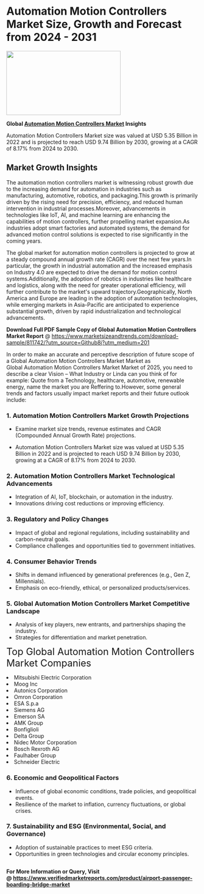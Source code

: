 <H1>Automation Motion Controllers Market Size, Growth and Forecast from 2024 - 2031</H1><img class="aligncenter size-medium wp-image-584254" src="https://thirdeyenews.in/wp-content/uploads/2024/09/Global-Market-Research-300x168.jpeg" alt="" width="300" height="168" /><p><strong>Global&nbsp;<a href="https://www.marketsizeandtrends.com/download-sample/811742/?utm_source=Github8j?utm_medium=201">Automation Motion Controllers Market</a> Insights</strong></p><p>Automation Motion Controllers Market size was valued at USD 5.35 Billion in 2022 and is projected to reach USD 9.74 Billion by 2030, growing at a CAGR of 8.17% from 2024 to 2030.</p><p><h2>Market Growth Insights</h2> <p>The automation motion controllers market is witnessing robust growth due to the increasing demand for automation in industries such as manufacturing, automotive, robotics, and packaging.This growth is primarily driven by the rising need for precision, efficiency, and reduced human intervention in industrial processes.Moreover, advancements in technologies like IoT, AI, and machine learning are enhancing the capabilities of motion controllers, further propelling market expansion.As industries adopt smart factories and automated systems, the demand for advanced motion control solutions is expected to rise significantly in the coming years.</p> <p>The global market for automation motion controllers is projected to grow at a steady compound annual growth rate (CAGR) over the next few years.In particular, the growth in industrial automation and the increased emphasis on Industry 4.0 are expected to drive the demand for motion control systems.Additionally, the adoption of robotics in industries like healthcare and logistics, along with the need for greater operational efficiency, will further contribute to the market's upward trajectory.Geographically, North America and Europe are leading in the adoption of automation technologies, while emerging markets in Asia-Pacific are anticipated to experience substantial growth, driven by rapid industrialization and technological advancements.</p> <p><span class=""><strong>Download Full PDF Sample Copy of Global Automation Motion Controllers Market Report</strong> @ <a href="https://www.marketsizeandtrends.com/download-sample/811742/?utm_source=Github8j?utm_medium=201" target="_blank">https://www.marketsizeandtrends.com/download-sample/811742/?utm_source=Github8j?utm_medium=201</a></span></p><p>In order to make an accurate and perceptive description of future scope of a Global&nbsp;Automation Motion Controllers Market Market as Global&nbsp;Automation Motion Controllers Market Market of 2025, you need to describe a clear Vision &ndash; What Industry or Linda can you think of for example: Quote from a Technology, healthcare, automotive, renewable energy, name the market you are Reffering to.However, some general trends and factors usually impact market reports and their future outlook include:</p><h3>1.&nbsp;<strong>Automation Motion Controllers Market Growth Projections</strong></h3><ul><li>Examine market size trends, revenue estimates and CAGR (Compounded Annual Growth Rate) projections.</li><li><p>Automation Motion Controllers Market size was valued at USD 5.35 Billion in 2022 and is projected to reach USD 9.74 Billion by 2030, growing at a CAGR of 8.17% from 2024 to 2030.</p></li></ul><h3>2.&nbsp;<strong>Automation Motion Controllers Market Technological Advancements</strong></h3><ul><li>Integration of AI, IoT, blockchain, or automation in the industry.</li><li>Innovations driving cost reductions or improving efficiency.</li></ul><h3>3.&nbsp;<strong>Regulatory and Policy Changes</strong></h3><ul><li>Impact of global and regional regulations, including sustainability and carbon-neutral goals.</li><li>Compliance challenges and opportunities tied to government initiatives.</li></ul><h3>4.&nbsp;<strong>Consumer Behavior Trends</strong></h3><ul><li>Shifts in demand influenced by generational preferences (e.g., Gen Z, Millennials).</li><li>Emphasis on eco-friendly, ethical, or personalized products/services.</li></ul><h3>5.&nbsp;<strong>Global Automation Motion Controllers Market Competitive Landscape</strong></h3><ul><li>Analysis of key players, new entrants, and partnerships shaping the industry.</li><li>Strategies for differentiation and market penetration.</li></ul><p data-pm-slice="1 1 []"><span style="color: inherit; font-family: inherit; font-size: 25px;">Top Global Automation Motion Controllers Market Companies</span></p><div class="" data-test-id=""><p><li>Mitsubishi Electric Corporation</li><li> Moog Inc</li><li> Autonics Corporation</li><li> Omron Corporation</li><li> ESA S.p.a</li><li> Siemens AG</li><li> Emerson SA</li><li> AMK Group</li><li> Bonfiglioli</li><li> Delta Group</li><li> Nidec Motor Corporation</li><li> Bosch Rexroth AG</li><li> Faulhaber Group</li><li> Schneider Electric</li></p></div><h3>6.&nbsp;<strong>Economic and Geopolitical Factors</strong></h3><ul><li>Influence of global economic conditions, trade policies, and geopolitical events.</li><li>Resilience of the market to inflation, currency fluctuations, or global crises.</li></ul><h3>7.&nbsp;<strong>Sustainability and ESG (Environmental, Social, and Governance)</strong></h3><ul><li>Adoption of sustainable practices to meet ESG criteria.</li><li>Opportunities in green technologies and circular economy principles.</li></ul><h2><strong style="font-size: 14px;">For More Information or Query, Visit @&nbsp;</strong><a style="background-color: #ffffff; font-size: 14px;" href="https://www.marketsizeandtrends.com/report/automation-motion-controllers-market/" target="_blank">https://www.verifiedmarketreports.com/product/airport-passenger-boarding-bridge-market</a></h2>